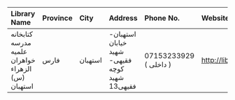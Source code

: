 | Library Name                                     | Province   | City    | Address                                                                | Phone No.              | Website           |
|:-------------------------------------------------|:-----------|:--------|:-----------------------------------------------------------------------|:-----------------------|:------------------|
| کتابخانه مدرسه علمیه خواهران الزهراء (س) استهبان | فارس       | استهبان | استهبان- خیابان شهید فقیهی- كوچه شهید فقیهی13                          | 07153233929 ( داخلی  ) | http://lib.whc.ir |